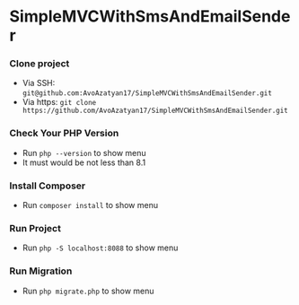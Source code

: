 # SimpleMVCWithSmsAndEmailSender

### Clone project
- Via SSH: `git@github.com:AvoAzatyan17/SimpleMVCWithSmsAndEmailSender.git`
- Via https: `git clone https://github.com/AvoAzatyan17/SimpleMVCWithSmsAndEmailSender.git`
### Check Your PHP Version
- Run `php --version` to show menu
- It must would be not less than 8.1
### Install Composer
- Run `composer install` to show menu
### Run Project
- Run `php -S localhost:8088` to show menu
### Run Migration
- Run `php migrate.php` to show menu
